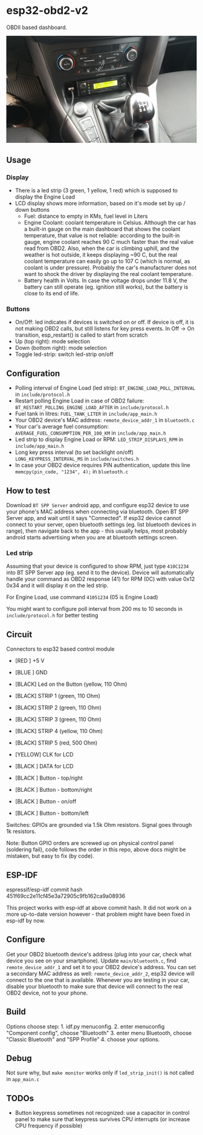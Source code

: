 # esp32-obd2-v2

OBDII based dashboard.

![Board](https://raw.githubusercontent.com/akos-sereg/esp32-obd2-v2/master/docs/images/20200604_125736.jpg)

## Usage

### Display

- There is a led strip (3 green, 1 yellow, 1 red) which is supposed to display the Engine Load
- LCD display shows more information, based on it's mode set by up / down buttons
  - Fuel: distance to empty in KMs, fuel level in Liters
  - Engine Coolant: coolant temperature in Celsius. Although the car has a built-in gauge on the main dashboard that shows the coolant temperature, that value
  is not reliable: according to the built-in gauge, engine coolant reaches 90 C much faster than the real value read from OBD2. Also, when the car is climbing 
  uphill, and the weather is hot outside, it keeps displaying ~90 C, but the real coolant temperature can easily go up to 107 C (which is normal, as coolant is under pressure). 
  Probably the car's manufacturer does not want to shock the driver by displaying the real coolant temperature.
  - Battery health in Volts. In case the voltage drops under 11.8 V, the battery can still operate (eg. ignition still works), but the battery is close to its end of life.

### Buttons

- On/Off: led indicates if devices is switched on or off. If device is off, it is not making OBD2 calls, but still listens for key press events. In Off -> On transition, esp_restart() is called to start from scratch
- Up (top right): mode selection
- Down (bottom right): mode selection
- Toggle led-strip: switch led-strip on/off

## Configuration

- Polling interval of Engine Load (led strip): `BT_ENGINE_LOAD_POLL_INTERVAL` in `include/protocol.h`
- Restart polling Engine Load in case of OBD2 failure: `BT_RESTART_POLLING_ENGINE_LOAD_AFTER` in `include/protocol.h`
- Fuel tank in litres: `FUEL_TANK_LITER` in `include/app_main.h`
- Your OBD2 device's MAC address: `remote_device_addr_1` in `bluetooth.c`
- Your car's average fuel consumption: `AVERAGE_FUEL_CONSUMPTION_PER_100_KM` in `include/app_main.h`
- Led strip to display Engine Load or RPM: `LED_STRIP_DISPLAYS_RPM` in `include/app_main.h`
- Long key press interval (to set backlight on/off) `LONG_KEYPRESS_INTERVAL_MS` in `include/switches.h`
- In case your OBD2 device requires PIN authentication, update this line `memcpy(pin_code, "1234", 4);` in `bluetooth.c`

## How to test

Download `BT SPP Server` android app, and configure esp32 device to use your phone's MAC address when connecting via 
bluetooth. Open BT SPP Server app, and wait until it says "Connected". If esp32 device cannot connect to your server, 
open bluetooth settings (eg. list bluetooth devices in range), then navigate back to the app - this usually helps, most probably 
android starts advertising when you are at bluetooth settings screen.

### Led strip

Assuming that your device is configured to show RPM, just type `410C1234` into BT SPP Server app (eg. send it to the device). 
Device will automatically handle your command as OBD2 response (41) for RPM (0C) with value 0x12 0x34 and it will display it on the led strip.

For Engine Load, use command `41051234` (05 is Engine Load)

You might want to configure poll interval from 200 ms to 10 seconds in `include/protocol.h` for better testing

## Circuit

Connectors to esp32 based control module

 - [RED  ] +5 V
 - [BLUE ] GND
 - [BLACK] Led on the Button (yellow, 110 Ohm)
 - [BLACK] STRIP 1 (green, 110 Ohm)
 - [BLACK] STRIP 2 (green, 110 Ohm)
 - [BLACK] STRIP 3 (green, 110 Ohm)
 - [BLACK] STRIP 4 (yellow, 110 Ohm)
 - [BLACK] STRIP 5 (red, 500 Ohm)

 - [YELLOW] CLK for LCD
 - [BLACK ] DATA for LCD
 - [BLACK ] Button - top/right
 - [BLACK ] Button - bottom/right
 - [BLACK ] Button - on/off 
 - [BLACK ] Button - bottom/left

Switches: GPIOs are grounded via 1.5k Ohm resistors. Signal goes through 1k resistors.

Note: Button GPIO orders are screwed up on physical control panel (soldering fail), code follows the order in this repo, above 
docs might be mistaken, but easy to fix (by code).

## ESP-IDF

espressif/esp-idf commit hash 451f69cc2e11cf45e3a72905c9fb162ca9a08936

This project works with esp-idf at above commit hash. It did not work on a more up-to-date version however - that problem 
might have been fixed in esp-idf by now.

## Configure

Get your OBD2 bluetooth device's address (plug into your car, check what device you see on your smartphone). 
Update `main/bluetooth.c`, find `remote_device_addr_1` and set it to your OBD2 device's address. You can set a 
secondary MAC address as well: `remote_device_addr_2`, esp32 device will connect to the one that is available. 
Whenever you are testing in your car, disable your bluetooth to make sure that device will connect to the real OBD2 device, 
not to your phone.

## Build

Options choose step:
    1. idf.py menuconfig.
    2. enter menuconfig "Component config", choose "Bluetooth"
    3. enter menu Bluetooth, choose "Classic Bluetooth" and "SPP Profile"
    4. choose your options.
    
## Debug

Not sure why, but `make monitor` works only if `led_strip_init()` is not called in `app_main.c`

## TODOs

- Button keypress sometimes not recognized: use a capacitor in control panel to make sure that keypress survives CPU interrupts (or increase CPU frequency if possible)